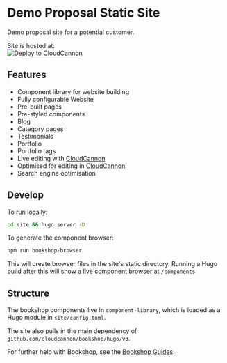 # Demo Proposal Static Site

Demo proposal site for a potential customer.

Site is hosted at:  
[![Deploy to CloudCannon](https://buttons.cloudcannon.com/deploy.svg)](https://app.cloudcannon.com/register#sites/connect/github/CloudCannon/vonge-hugo-bookshop-template)
## Features

* Component library for website building
* Fully configurable Website
* Pre-built pages
* Pre-styled components
* Blog
* Category pages
* Testimonials
* Portfolio
* Portfolio tags
* Live editing with [CloudCannon](http://cloudcannon.com/)
* Optimised for editing in [CloudCannon](http://cloudcannon.com/)
* Search engine optimisation

## Develop

To run locally:
```bash
cd site && hugo server -D
```

To generate the component browser:
```bash
npm run bookshop-browser
```
This will create browser files in the site's static directory. Running a Hugo build after this will show a live component browser at `/components` 

## Structure
The bookshop components live in `component-library`, which is loaded as a Hugo module in `site/config.toml`.

The site also pulls in the main dependency of `github.com/cloudcannon/bookshop/hugo/v3`.

For further help with Bookshop, see the [Bookshop Guides](https://github.com/CloudCannon/bookshop).
